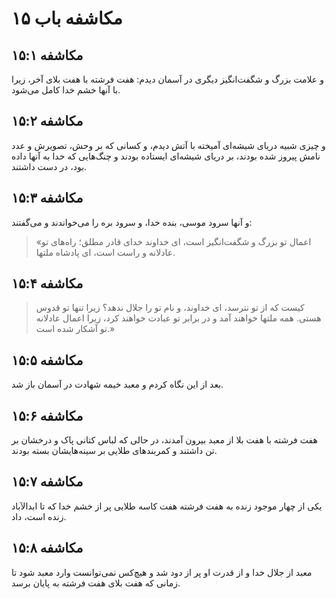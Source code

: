 # مکاشفه باب ۱۵

## مکاشفه ۱۵:۱

و علامت بزرگ و شگفت‌انگیز دیگری در آسمان دیدم: هفت فرشته با هفت بلای آخر، زیرا با آنها خشم خدا کامل می‌شود.

## مکاشفه ۱۵:۲

و چیزی شبیه دریای شیشه‌ای آمیخته با آتش دیدم، و کسانی که بر وحش، تصویرش و عدد نامش پیروز شده بودند، بر دریای شیشه‌ای ایستاده بودند و چنگ‌هایی که خدا به آنها داده بود، در دست داشتند.

## مکاشفه ۱۵:۳

و آنها سرود موسی، بنده خدا، و سرود بره را می‌خواندند و می‌گفتند:

> «اعمال تو بزرگ و شگفت‌انگیز است،
> ای خداوند خدای قادر مطلق؛
> راه‌های تو عادلانه و راست است،
> ای پادشاه ملتها.

## مکاشفه ۱۵:۴

> کیست که از تو نترسد، ای خداوند، و نام تو را جلال ندهد؟
> زیرا تنها تو قدوس هستی.
> همه ملتها خواهند آمد و در برابر تو عبادت خواهند کرد،
> زیرا اعمال عادلانه تو آشکار شده است.»

## مکاشفه ۱۵:۵

بعد از این نگاه کردم و معبد خیمه شهادت در آسمان باز شد.

## مکاشفه ۱۵:۶

هفت فرشته با هفت بلا از معبد بیرون آمدند، در حالی که لباس کتانی پاک و درخشان بر تن داشتند و کمربندهای طلایی بر سینه‌هایشان بسته بودند.

## مکاشفه ۱۵:۷

یکی از چهار موجود زنده به هفت فرشته هفت کاسه طلایی پر از خشم خدا که تا ابدالآباد زنده است، داد.

## مکاشفه ۱۵:۸

معبد از جلال خدا و از قدرت او پر از دود شد و هیچ‌کس نمی‌توانست وارد معبد شود تا زمانی که هفت بلای هفت فرشته به پایان برسد.
